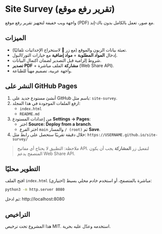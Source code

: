 # Site Survey (تقرير رفع موقع)

واجهة ويب خفيفة لتجهيز تقرير رفع موقع (PDF) مع صور، تعمل بالكامل بدون باك‑إند.

## الميزات
- تعبئة بيانات الزبون والموقع (مع زر 📍 لاستخراج الإحداثيات تلقائيًا).
- إدخال **المواد المطلوبة** + **مواد إضافية** مع خيارات التور/البول.
- شروط إلزامية قبل التصدير لضمان اكتمال البيانات.
- **تصدير PDF** + **مشاركة** الملف مباشرة (Web Share API).
- واجهة عربية، تصميم مهيأ للطباعة.

## النشر على GitHub Pages
1. أنشئ مستودع جديد على GitHub باسم مثل: `site-survey`.
2. ارفع الملفات الموجودة في هذا المجلد:
   - `index.html`
   - `README.md`
3. من إعدادات المستودع **Settings → Pages**:
   - اختر **Source: Deploy from a branch**.
   - اختر الفرع `main` والمسار `/ (root)` ثم **Save**.
4. خلال دقيقة تقريبًا ستحصل على رابط مثل:
   `https://USERNAME.github.io/site-survey/`

> ملاحظة: التطبيق لا يحتاج أي مفاتيح API. لتفعيل زر **المشاركة** يجب أن يكون المتصفح يدعم Web Share API.

## التطوير محليًا
افتح الملف `index.html` مباشرة بالمتصفح، أو استخدم خادم محلي بسيط (اختياري):
```bash
python3 -m http.server 8080
```
ثم ادخل: http://localhost:8080

## التراخيص
هذا المشروع تحت ترخيص MIT. استخدمه وعدّل عليه بحرية.

